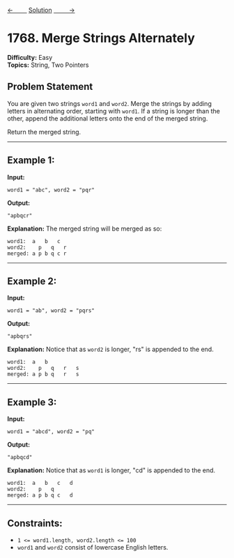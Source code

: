 [<-&nbsp;&nbsp;&nbsp;&nbsp;&nbsp;&nbsp;&nbsp;&nbsp;](../2239.%20Find%20Closest%20Number%20to%20Zero/statement.md)
[Solution](1768.%20Merge%20Strings%20Alternately/solution.js)
[&nbsp;&nbsp;&nbsp;&nbsp;&nbsp;&nbsp;&nbsp;&nbsp; ->](../108.%20Convert%20Sorted%20Array%20to%20BST/statement.md)

# 1768. Merge Strings Alternately

**Difficulty:** Easy <br>
**Topics:** String, Two Pointers

## Problem Statement

You are given two strings `word1` and `word2`. Merge the strings by adding letters in alternating order, starting with `word1`. If a string is longer than the other, append the additional letters onto the end of the merged string.

Return the merged string.

---

## Example 1:

**Input:**

```plaintext
word1 = "abc", word2 = "pqr"
```

**Output:**

```plaintext
"apbqcr"
```

**Explanation:**
The merged string will be merged as so:

```
word1:  a   b   c
word2:    p   q   r
merged: a p b q c r
```

---

## Example 2:

**Input:**

```plaintext
word1 = "ab", word2 = "pqrs"
```

**Output:**

```plaintext
"apbqrs"
```

**Explanation:**
Notice that as `word2` is longer, "rs" is appended to the end.

```
word1:  a   b
word2:    p   q   r   s
merged: a p b q   r   s
```

---

## Example 3:

**Input:**

```plaintext
word1 = "abcd", word2 = "pq"
```

**Output:**

```plaintext
"apbqcd"
```

**Explanation:**
Notice that as `word1` is longer, "cd" is appended to the end.

```
word1:  a   b   c   d
word2:    p   q
merged: a p b q c   d
```

---

## Constraints:

- `1 <= word1.length, word2.length <= 100`
- `word1` and `word2` consist of lowercase English letters.
